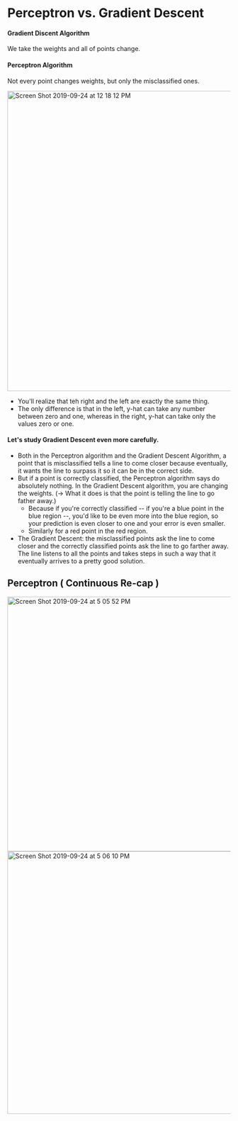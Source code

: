 # Perceptron vs. Gradient Descent

#### Gradient Discent Algorithm
We take the weights and all of points change.

#### Perceptron Algorithm
Not every point changes weights, but only the misclassified ones. 

<img width="678" alt="Screen Shot 2019-09-24 at 12 18 12 PM" src="https://user-images.githubusercontent.com/46575719/65530165-725afd00-dec5-11e9-83f9-ffceb5dd667c.png">


- You'll realize that teh right and the left are exactly the same thing.
- The only difference is that in the left, y-hat can take any number between zero and one,
whereas in the right, y-hat can take only the values zero or one.

#### Let's study Gradient Descent even more carefully.

- Both in the Perceptron algorithm and the Gradient Descent Algorithm, a point that is misclassified tells a line to come closer because eventually, it wants the line to surpass it
so it can be in the correct side.
- But if a point is correctly classified, the Perceptron algorithm says do absolutely nothing. 
In the Gradient Descent algorithm, you are changing the weights. (-> What it does is that the point is telling the line to go father away.)
  - Because if you're correctly classified -- if you're a blue point in the blue region --, you'd like to be even more into the blue region, so your prediction is even closer to one and your error is even smaller.
  - Similarly for a red point in the red region.
- The Gradient Descent: the misclassified points ask the line to come closer and the correctly classified points ask the line to go farther away. The line listens to all the points and takes steps in such a way that it eventually arrives to a pretty good solution.

## Perceptron ( Continuous Re-cap )

<img width="575" alt="Screen Shot 2019-09-24 at 5 05 52 PM" src="https://user-images.githubusercontent.com/46575719/65550483-a9dd9f80-deed-11e9-9d2f-48d4edd0e9d5.png">

<img width="593" alt="Screen Shot 2019-09-24 at 5 06 10 PM" src="https://user-images.githubusercontent.com/46575719/65550482-a9dd9f80-deed-11e9-9c14-eddd6355b388.png">
